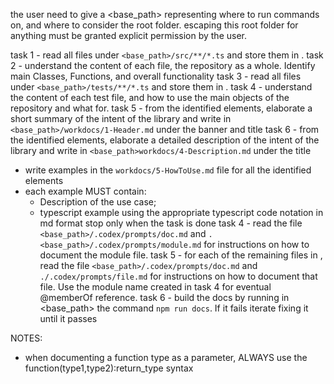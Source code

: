 the user need to give a <base_path> representing  where to run commands on, and where to consider the root folder.
escaping this root folder for anything must be granted explicit permission by the user.

task 1 - read all files under `<base_path>/src/**/*.ts` and store them in <files>.
task 2 - understand the content of each file, the repository as a whole. Identify main Classes, Functions, and overall functionality
task 3 - read all files under `<base_path>/tests/**/*.ts` and store them in <tests>.
task 4 - understand the content of each test file, and how to use the main objects of the repository and what for.
task 5 - from the identified elements, elaborate a short summary of the intent of the library and write in `<base_path>/workdocs/1-Header.md` under the banner and title
task 6 - from the identified elements, elaborate a detailed description of the intent of the library and write in `<base_path>workdocs/4-Description.md` under the title
- write examples in the `workdocs/5-HowToUse.md` file for all the identified elements
- each example MUST contain:
    - Description of the use case;
    - typescript example using the appropriate typescript code notation in md format
      stop only when the task is done
task 4 - read the file `<base_path>/.codex/prompts/doc.md` and `.<base_path>/.codex/prompts/module.md` for instructions on how to document the module file.
task 5 - for each of the remaining files in <files>, read the file `<base_path>/.codex/prompts/doc.md` and `./.codex/prompts/file.md` for instructions on how to document that file. Use the module name created in task 4 for eventual @memberOf reference.
task 6 - build the docs by running in <base_path> the command `npm run docs`. If it fails iterate fixing it until it passes

NOTES:
- when documenting a function type as a parameter, ALWAYS use the function(type1,type2):return_type syntax